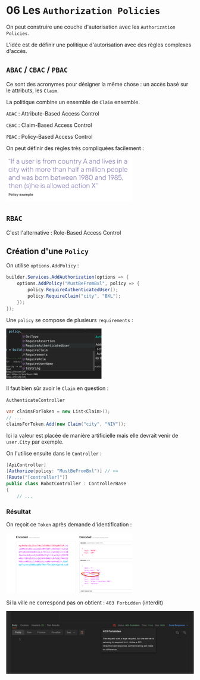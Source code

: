 # 06 Les `Authorization Policies`

On peut construire une couche d'autorisation avec les `Authorization Policies`.

L'idée est de définir une politique d'autorisation avec des règles complexes d'accès.



## `ABAC` / `CBAC` / `PBAC`

Ce sont des acronymes pour désigner la même chose : un accès basé sur le attributs, les `Claim`.

La politique combine un ensemble de `Claim` ensemble.

`ABAC` : Attribute-Based Access Control

`CBAC` : Claim-Based Access Control

`PBAC` : Policy-Based Access Control

On peut définir des règles très compliquées facilement :

<img src="assets/policy-complex-rules-exemple.png" alt="policy-complex-rules-exemple" style="zoom: 33%;" />



## `RBAC`

C'est l'alternative : Role-Based Access Control



## Création d'une `Policy`

On utilise `options.AddPolicy` :

```cs
builder.Services.AddAuthorization(options => {
    options.AddPolicy("MustBeFromBxl", policy => {
        policy.RequireAuthenticatedUser();
        policy.RequireClaim("city", "BXL");
    });
});
```

Une `policy` se compose de plusieurs `requirements` :

<img src="assets/all-requirement-for-policy-auth.png" alt="all-requirement-for-policy-auth" style="zoom:25%;" />

Il faut bien sûr avoir le `Claim` en question :

`AuthenticateController`

```cs
var claimsForToken = new List<Claim>();
// ...
claimsForToken.Add(new Claim("city", "NIV"));
```

Ici la valeur est placée de manière artificielle mais elle devrait venir de `user.City` par exemple.



On l'utilise ensuite dans le `Controller` :

```cs
[ApiController]
[Authorize(policy: "MustBeFromBxl")] // <=
[Route("[controller]")]
public class RobotController : ControllerBase
{
    // ...
```



### Résultat

On reçoit ce `Token` après demande d'identification :

<img src="assets/token-fir-city-nivelles.png" alt="token-fir-city-nivelles" style="zoom:33%;" />

Si la ville ne correspond pas on obtient : `403 Forbidden` (interdit)

<img src="assets/forbidden-response-postman.png" alt="forbidden-response-postman" style="zoom:50%;" />









